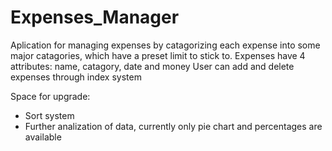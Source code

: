 # Expenses_Manager
Aplication for managing expenses by catagorizing each expense into some major catagories, which have a preset limit to stick to.
Expenses have 4 attributes: name, catagory, date and money
User can add and delete expenses through index system


Space for upgrade:
+ Sort system
+ Further analization of data, currently only pie chart and percentages are available

